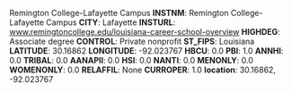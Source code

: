 
Remington College-Lafayette Campus
**INSTNM**: Remington College-Lafayette Campus 
**CITY**: Lafayette 
**INSTURL**: www.remingtoncollege.edu/louisiana-career-school-overview 
**HIGHDEG**: Associate degree 
**CONTROL**: Private nonprofit 
**ST_FIPS**: Louisiana 
**LATITUDE**: 30.16862 
**LONGITUDE**: -92.023767 
**HBCU**: 0.0 
**PBI**: 1.0 
**ANNHI**: 0.0 
**TRIBAL**: 0.0 
**AANAPII**: 0.0 
**HSI**: 0.0 
**NANTI**: 0.0 
**MENONLY**: 0.0 
**WOMENONLY**: 0.0 
**RELAFFIL**: None 
**CURROPER**: 1.0 
**location**: 30.16862, -92.023767 